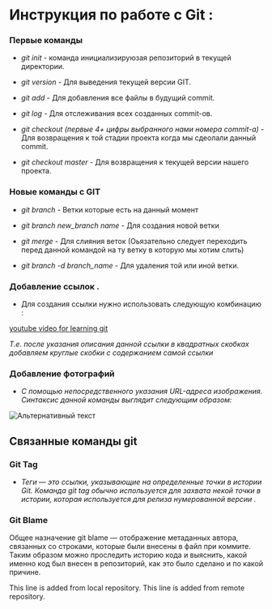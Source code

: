 # Инструкция по работе с Git :

### Первые команды
* *git init* - команда инициализируюзая репозиторий в текущей директории.

* *git version* - Для выведения текущей версии GIT.

* *git add*  - Для добавления все файлы в будущий commit.

* *git log* - Для отслеживания всех созданных commit-oв.

* *git checkout (первые 4+ цифры выбранного нами номера commit-a)* - Для возвращения к той стадии проекта когда мы сдеолали данный commit.
* *git checkout master* - Для возвращения к текущей версии нашего проекта.

### Новые команды с GIT

* *git branch* - Ветки которые есть на данный момент

* *git branch new_branch name* - Для создания новой ветки

* *git merge* - Для слияния веток
(Оьязательно следует переходить перед данной командой на ту ветку в которую мы хотим слить)


* *git branch -d branch_name* - Для удаления той или иной ветки.

### Добавление ссылок .

* Для создания ссылки нужно использовать следующую комбинацию :

[youtube video for learning git](https://www.youtube.com/watch?v=zZBiln_2FhM)

*Т.е. после указания описания данной ссылки в квадратных скобках добавляем круглые скобки с содержанием самой ссылки*

### Добавление фотографий

* *С помощью непосредственного указания URL-адреса изображения. Синтаксис данной команды выглядит следующим образом:*

![Альтернативный текст](git_logo.webp)


## Связанные команды git

###  Git Tag
 * *Теги — это ссылки, указывающие на определенные точки в истории Git. Команда git tag обычно используется для захвата некой точки в истории, которая используется для релиза нумерованной версии .* 

  ### Git Blame
Общее назначение git blame — отображение метаданных автора, связанных со строками, которые были внесены в файл при коммите. Таким образом можно проследить историю кода и выяснить, какой именно код был внесен в репозиторий, как это было сделано и по какой причине.

This line is added from local repository. 
This line is added from remote repository.
